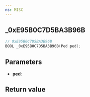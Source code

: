 ```yaml
---
ns: MISC
---
```

## _0xE95B0C7D5BA3B96B

```c
// 0xE95B0C7D5BA3B96B
BOOL _0xE95B0C7D5BA3B96B(Ped ped);
```


## Parameters
* **ped**:

## Return value
